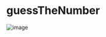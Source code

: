 # guessTheNumber 
![image](https://user-images.githubusercontent.com/82567656/206095641-2a43cc37-c7ed-43e0-87e9-ea9adb19e4e0.png)
